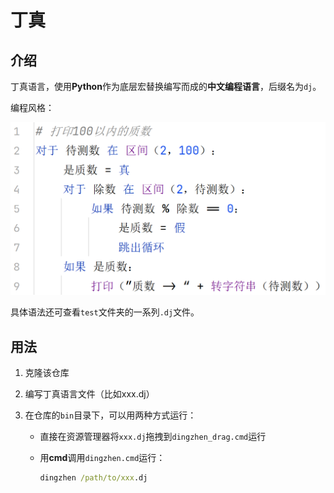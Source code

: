 # 丁真



## 介绍
丁真语言，使用**Python**作为底层宏替换编写而成的**中文编程语言**，后缀名为`dj`。

编程风格：

![丁真语言编程风格图片](./res/style.png)



具体语法还可查看`test`文件夹的一系列`.dj`文件。



## 用法
1. 克隆该仓库

2. 编写丁真语言文件（比如xxx.dj）

3. 在仓库的`bin`目录下，可以用两种方式运行：
   + 直接在资源管理器将`xxx.dj`拖拽到`dingzhen_drag.cmd`运行
   
   + 用**cmd**调用`dingzhen.cmd`运行：
   
     ```cmd
     dingzhen /path/to/xxx.dj 
     ```
